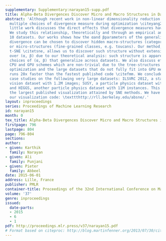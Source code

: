```yaml
---
supplementary: Supplementary:narayan15-supp.pdf
title: Alpha-Beta Divergences Discover Micro and Macro Structures in Data
abstract: 'Although recent work in non-linear dimensionality reduction investigates
  multiple choices of divergence measure during optimization \citeyang2013icml,bunte2012neuro,
  little work discusses the direct effects that divergence measures have on visualization.
  We study this relationship, theoretically and through an empirical analysis over
  10 datasets. Our works shows how the αand βparameters of the generalized alpha-beta
  divergence can be chosen to discover hidden macro-structures (categories, e.g. birds)
  or micro-structures (fine-grained classes, e.g. toucans). Our method, which generalizes
  t-SNE \citetsne, allows us to discover such structure without extensive grid searches
  over (α, β) due to our theoretical analysis: such structure is apparent with particular
  choices of (α, β) that generalize across datasets. We also discuss efficient parallel
  CPU and GPU schemes which are non-trivial due to the tree-structures employed in
  optimization and the large datasets that do not fully fit into GPU memory. Our method
  runs 20x faster than the fastest published code \citefmm. We conclude with detailed
  case studies on the following very large datasets: ILSVRC 2012, a standard computer
  vision dataset with 1.2M images; SUSY, a particle physics dataset with 5M instances;
  and HIGGS, another particle physics dataset with 11M instances. This represents
  the largest published visualization attained by SNE methods. We have open-sourced
  our visualization code: \texttthttp://rll.berkeley.edu/absne/.'
layout: inproceedings
series: Proceedings of Machine Learning Research
id: narayan15
month: 0
tex_title: Alpha-Beta Divergences Discover Micro and Macro Structures in Data
firstpage: 796
lastpage: 804
page: 796-804
sections: 
author:
- given: Karthik
  family: Narayan
- given: Ali
  family: Punjani
- given: Pieter
  family: Abbeel
date: 2015-06-01
address: Lille, France
publisher: PMLR
container-title: Proceedings of the 32nd International Conference on Machine Learning
volume: '37'
genre: inproceedings
issued:
  date-parts:
  - 2015
  - 6
  - 1
pdf: http://proceedings.mlr.press/v37/narayan15.pdf
# Format based on citeproc: http://blog.martinfenner.org/2013/07/30/citeproc-yaml-for-bibliographies/
---
```

